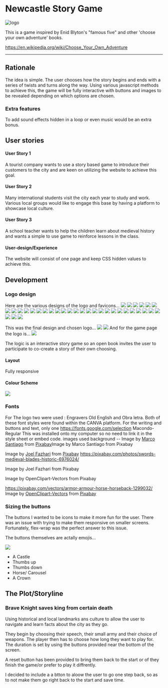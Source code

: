 # Newcastle Story Game


![logo](assets/images/final-logo.png)

This is a game inspired by Enid Blyton's "famous five" and other 'choose your own adventure' books.

https://en.wikipedia.org/wiki/Choose_Your_Own_Adventure


---

## Rationale
The idea is simple. The user chooses how the story begins and ends with a series of twists and turns along the way. Using various javascript methods to achieve this, 
the game will be fully interactive with buttons and images to be revealed depending on which options are chosen. 

### Extra features
To add sound effects hidden in a loop or even music would be an extra bonus. 

## User stories
#### User Story 1
A tourist company wants to use a story based game to introduce their customers to the city and are keen on utilizing the website to achieve this goal.


#### User Story 2
Many international students visit the city each year to study and work. Various local groups would like to engage this base by having a platform to showcase local culture.

#### User Story 3
A school teacher wants to help the children learn about medieval history and wants a simple to use game to reinforce lessons in the class.

#### User-design/Experience
The website will consist of one page and keep CSS hidden values to achieve this.

## Development 
### Logo design
Here are the various designs of the logo and favicons...
<img src="assets/documentation/logos-favicons/1.png">
<img src="assets/documentation/logos-favicons/2.png">
<img src="assets/documentation/logos-favicons/3.png">
<img src="assets/documentation/logos-favicons/4.png">
<img src="assets/documentation/logos-favicons/5.png">
<img src="assets/documentation/logos-favicons/6.png">
<img src="assets/documentation/logos-favicons/7.png">
<img src="assets/documentation/logos-favicons/8.png">
<img src="assets/documentation/logos-favicons/8.png">
<img src="assets/documentation/logos-favicons/9.png">
<img src="assets/documentation/logos-favicons/10.png">
<img src="assets/documentation/logos-favicons/11.png">
<img src="assets/documentation/logos-favicons/12.png">
<img src="assets/documentation/logos-favicons/13.png">
<img src="assets/documentation/logos-favicons/14.png">
<img src="assets/documentation/logos-favicons/15.png">
<img src="assets/documentation/logos-favicons/16.png">
<img src="assets/documentation/logos-favicons/17.png">
<img src="assets/documentation/logos-favicons/18.png">
<img src="assets/documentation/logos-favicons/19.png">
<img src="assets/documentation/logos-favicons/20.png">
<img src="assets/documentation/logos-favicons/21.png">
<img src="assets/documentation/logos-favicons/22.png">
<img src="assets/documentation/logos-favicons/23.png">
<img src="assets/documentation/logos-favicons/24.png">
<img src="assets/documentation/logos-favicons/25.png">
<img src="assets/documentation/logos-favicons/26.png">
<img src="assets/documentation/logos-favicons/27.png">
<img src="assets/documentation/logos-favicons/28.png">
<img src="assets/documentation/logos-favicons/29.png">
<img src="assets/documentation/logos-favicons/30.png">
<img src="assets/documentation/logos-favicons/31.png">
<img src="assets/documentation/logos-favicons/favicon-1.png">
<img src="assets/documentation/logos-favicons/favicon-2.png">


This was the final design and chosen logo...
<img src="assets/documentation/logos-favicons/final-logo.png">
<img src="assets/documentation/logos-favicons/final-favicon.png">
And for the game page the logo is...
<img src="assets/documentation/logos-favicons/final-game-page.png">

The logic is an interactive story game so an open book invites the user to participate to co-create a story of their own choosing.

#### Layout
Fully responsive 
#### Colour Scheme
<img src="assets/documentation/screenshots/mp2.png">

### Fonts
For The logo two were used :
Engravers Old English and Obra letra. Both of these font styles were found within the CANVA platform. 
For the writing and buttons and text, only one 
https://fonts.google.com/selection
Macondo-Regular
This was installed onto my computer so no need to link it in the style sheet or embed code.
images used
background -- 
Image by <a href="https://pixabay.com/users/marcosantiago-5154646/?utm_source=link-attribution&utm_medium=referral&utm_campaign=image&utm_content=2335880">Marco Santiago</a> from <a href="https://pixabay.com//?utm_source=link-attribution&utm_medium=referral&utm_campaign=image&utm_content=2335880">Pixabay</a>Image by Marco Santiago from Pixabay

Image by <a href="https://pixabay.com/users/joelfazhari-16466931/?utm_source=link-attribution&utm_medium=referral&utm_campaign=image&utm_content=6976024">Joel Fazhari</a> from <a href="https://pixabay.com//?utm_source=link-attribution&utm_medium=referral&utm_campaign=image&utm_content=6976024">Pixabay</a>
https://pixabay.com/photos/swords-medieval-blades-historic-6976024/

Image by Joel Fazhari from Pixabay

Image by OpenClipart-Vectors from Pixabay

https://pixabay.com/vectors/armor-armour-horse-horseback-1299032/
Image by <a href="https://pixabay.com/users/openclipart-vectors-30363/?utm_source=link-attribution&utm_medium=referral&utm_campaign=image&utm_content=1299032">OpenClipart-Vectors</a> from <a href="https://pixabay.com//?utm_source=link-attribution&utm_medium=referral&utm_campaign=image&utm_content=1299032">Pixabay</a>

### Sizing the buttons 
The buttons I wanted to be icons to make it more fun for the user. There was an issue with trying to make them responsive on smaller screens. Fortunately, flex-wrap was the perfect answer to this issue. 

The buttons themselves are actally emojis... 

<img src="assets/documentation/screenshots/buttons.jpeg">
<ul>
<li>A Castle</li>
<li>Thumbs up</li>
<li>Thumbs down</li>
<li>Horse/ Carousel</li>
<li>A Crown</li>
</ul>

## The Plot/Storyline
### Brave Knight saves king from certain death

Using historical and local landmarks ans culture to allow the user to navigate and learn facts about the city as they go. 

They begin by choosing their speech, their small army and their choice of weapons. The player then has to choose how long they want to play for. The duration is set by using the buttons provided near the bottom of the screen.

A reset button has been provided to bring them back to the start or of they finish the game/or prefer to play it diffrently. 

I decided to include a a btton to aloow the user to go one step back, so as to not make them go right back to the start and save time.

